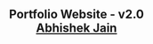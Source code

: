 <h2 align="center">
  Portfolio Website - v2.0<br/>
  <a href="https://protfolio-info.vercel.app/" target="_blank">Abhishek Jain</a>
</h2>


